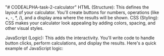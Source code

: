 "# CODEALPHA-task-2-calculator" 
HTML (Structure): This defines the layout of your calculator. You'll create buttons for numbers, operations (like +, -, *, /), and a display area where the results will be shown. 
CSS (Styling): CSS makes your calculator look appealing by adding colors, spacing, and other visual styles.

JavaScript (Logic): This adds the interactivity. You'll write code to handle button clicks, perform calculations, and display the results. Here's a quick example of JavaScript logic:


